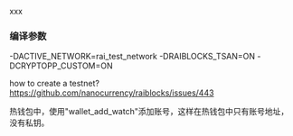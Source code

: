 xxx

### 编译参数
-DACTIVE_NETWORK=rai_test_network
-DRAIBLOCKS_TSAN=ON
-DCRYPTOPP_CUSTOM=ON

how to create a testnet?  
https://github.com/nanocurrency/raiblocks/issues/443


热钱包中，使用"wallet_add_watch"添加账号，这样在热钱包中只有账号地址，没有私钥。
